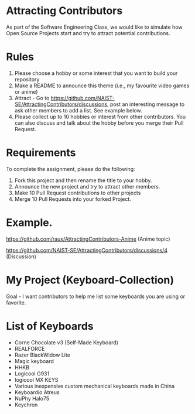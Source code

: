 # Attracting Contributors
As part of the Software Engineering Class, we would like to simulate how Open Source Projects start and try to attract potential contributions.

# Rules

1. Please choose a hobby or some interest that you want to build your repository
2. Make a README to announce this theme (i.e., my favourite video games or anime)
3. Attract - Go to https://github.com/NAIST-SE/AttractingContributors/discussions, post an interesting message to ask other members to add a list. See example below.
4. Please collect up to 10 hobbies or interest from other contributors. You can also discuss and talk about the hobby before you merge their Pull Request.

# Requirements
To complete the assignment, please do the following:
1. Fork this project and then rename the title to your hobby. 
2. Announce the new project and try to attract other members.
3. Make 10 Pull Request contributions to other projects
4. Merge 10 Pull Requests into your forked Project.

# Example. 
https://github.com/raux/AttractingContributors-Anime (Anime topic)

https://github.com/NAIST-SE/AttractingContributors/discussions/4 (Discussion)

# My Project (Keyboard-Collection)

Goal - I want contributors to help me list some keyboards you are using or favorite.

# List of Keyboards
- Corne Chocolate v3 (Self-Made Keyboard)
- REALFORCE
- Razer BlackWidow Lite
- Magic keyboard
- HHKB
- Logicool G931
- logicool MX KEYS
- Various inexpensive custom mechanical keyboards made in China
- Keyboardio Atreus
- NuPhy Halo75
- Keychron
